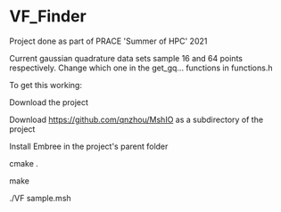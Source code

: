 # VF_Finder
Project done as part of PRACE 'Summer of HPC' 2021

Current gaussian quadrature data sets sample 16 and 64 points respectively. Change which one in the get_gq... functions in functions.h

To get this working:

Download the project

Download https://github.com/qnzhou/MshIO as a subdirectory of the project

Install Embree in the project's parent folder

cmake .

make 

./VF sample.msh
